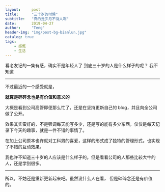 ```yaml
---
layout:     post
title:      "三十岁的时候"
subtitle:   "真的是岁月不饶人啊"
date:       2019-04-27
author:     "Teng"
header-img: "img/post-bg-bianlun.jpg"
catalog: true
tags:
    - 感慨
    - 生活
---
```


看老友记的一集有感，确实不是年轻人了
到底三十岁的人是什么样子的呢？
我不知道
****
不过最近的一个感受就是，

**就算是碎碎念也是有价值和意义的**

大概是看到公司高管即便那么忙了，还是在坚持更新自己的 blog，并且向全公司做了公开。

效果其实蛮好的，不是强调每天能写多少，还是写的能有多少东西，仅仅是每天记录下今天的趣事，就是一件不错的事情了。

在加上公司原本也许就对工科男的喜爱，这样的形式成了独特的管理形式，也实现了不错的互动效果。

我也许不知道三十岁的人应该是什么样子的，但是看看公司的人那些比较大牛的人，还是学到很多。

****

所以，不妨还是重新更新起来吧。虽然没什么人在看，   但是碎碎念还是有价值的。
